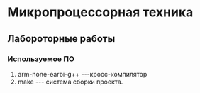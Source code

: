 # Микропроцессорная техника

## Лабороторные работы
### Используемое ПО
1. arm-none-earbi-g++ ---кросс-компилятор
1. make --- система сборки проекта.


